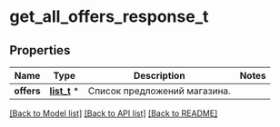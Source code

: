 # get_all_offers_response_t

## Properties
Name | Type | Description | Notes
------------ | ------------- | ------------- | -------------
**offers** | [**list_t**](offer_dto.md) \* | Список предложений магазина. | 

[[Back to Model list]](../README.md#documentation-for-models) [[Back to API list]](../README.md#documentation-for-api-endpoints) [[Back to README]](../README.md)


